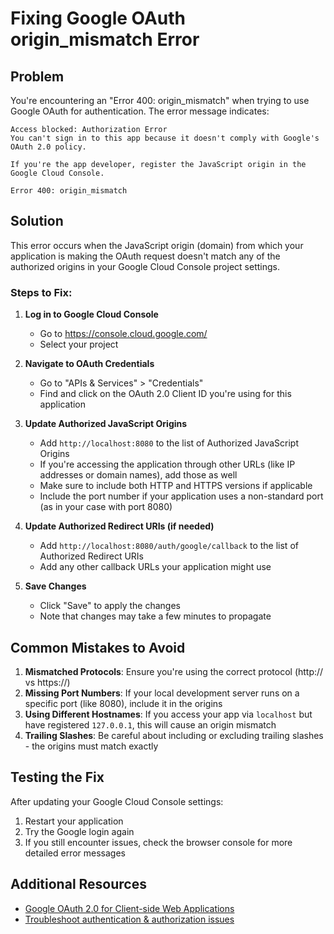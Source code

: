 # Fixing Google OAuth origin_mismatch Error

## Problem

You're encountering an "Error 400: origin_mismatch" when trying to use Google OAuth for authentication. The error message indicates:

```
Access blocked: Authorization Error
You can't sign in to this app because it doesn't comply with Google's OAuth 2.0 policy.

If you're the app developer, register the JavaScript origin in the Google Cloud Console.

Error 400: origin_mismatch
```

## Solution

This error occurs when the JavaScript origin (domain) from which your application is making the OAuth request doesn't match any of the authorized origins in your Google Cloud Console project settings.

### Steps to Fix:

1. **Log in to Google Cloud Console**
   - Go to https://console.cloud.google.com/
   - Select your project

2. **Navigate to OAuth Credentials**
   - Go to "APIs & Services" > "Credentials"
   - Find and click on the OAuth 2.0 Client ID you're using for this application

3. **Update Authorized JavaScript Origins**
   - Add `http://localhost:8080` to the list of Authorized JavaScript Origins
   - If you're accessing the application through other URLs (like IP addresses or domain names), add those as well
   - Make sure to include both HTTP and HTTPS versions if applicable
   - Include the port number if your application uses a non-standard port (as in your case with port 8080)

4. **Update Authorized Redirect URIs (if needed)**
   - Add `http://localhost:8080/auth/google/callback` to the list of Authorized Redirect URIs
   - Add any other callback URLs your application might use

5. **Save Changes**
   - Click "Save" to apply the changes
   - Note that changes may take a few minutes to propagate

## Common Mistakes to Avoid

1. **Mismatched Protocols**: Ensure you're using the correct protocol (http:// vs https://)
2. **Missing Port Numbers**: If your local development server runs on a specific port (like 8080), include it in the origins
3. **Using Different Hostnames**: If you access your app via `localhost` but have registered `127.0.0.1`, this will cause an origin mismatch
4. **Trailing Slashes**: Be careful about including or excluding trailing slashes - the origins must match exactly

## Testing the Fix

After updating your Google Cloud Console settings:

1. Restart your application
2. Try the Google login again
3. If you still encounter issues, check the browser console for more detailed error messages

## Additional Resources

- [Google OAuth 2.0 for Client-side Web Applications](https://developers.google.com/identity/protocols/oauth2/javascript-implicit-flow)
- [Troubleshoot authentication & authorization issues](https://developers.google.com/workspace/admin/reseller/v1/troubleshoot-authentication-authorization)